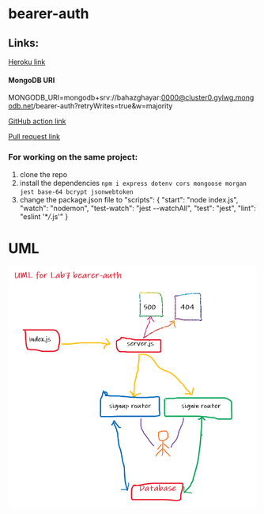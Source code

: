 # bearer-auth

## Links:

[Heroku link](https://bz-bearer-auth.herokuapp.com/) <br>

#### MongoDB URI

MONGODB_URI=mongodb+srv://bahazghayar:0000@cluster0.gylwg.mongodb.net/bearer-auth?retryWrites=true&w=majority <br>

[GitHub action link](https://github.com/bahazghayar/bearer-auth/actions) <br>

[Pull request link](https://github.com/bahazghayar/bearer-auth/pull/1) <br>

### For working on the same project:

1. clone the repo
2. install the dependencies `npm i express dotenv cors mongoose morgan jest base-64 bcrypt jsonwebtoken`
3. change the package.json file to
                        "scripts": {
                        "start": "node index.js",
                        "watch": "nodemon",
                        "test-watch": "jest --watchAll",
                        "test": "jest",
                        "lint": "eslint '\*_/_.js'"
                        }

# UML

![bearer-auth](assets/bearer-auth.png)